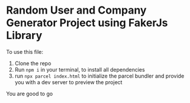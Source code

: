 # Random User and Company Generator Project using FakerJs Library

To use this file:
1. Clone the repo
2. Run `npm i` in your terminal, to install all dependencies
3. run `npx parcel index.html` to initialize the parcel bundler and provide you with a dev server to preview the project


You are good to go